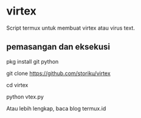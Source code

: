 # virtex
Script termux untuk membuat virtex atau virus text.

## pemasangan dan eksekusi 
pkg install git python

git clone https://github.com/storiku/virtex

cd virtex

python vtex.py

Atau lebih lengkap, baca blog termux.id
